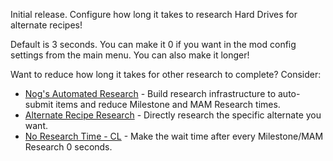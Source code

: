 Initial release. Configure how long it takes to research Hard Drives for alternate recipes!

Default is 3 seconds.
You can make it 0 if you want in the mod config settings from the main menu.
You can also make it longer!

Want to reduce how long it takes for other research to complete? Consider:

- [Nog's Automated Research](https://ficsit.app/mod/NogsResearch/) - Build research infrastructure to auto-submit items and reduce Milestone and MAM Research times.
- [Alternate Recipe Research](https://ficsit.app/mod/AltRecipeResearch) - Directly research the specific alternate you want.
- [No Research Time - CL](https://ficsit.app/mod/NoResearchTime) - Make the wait time after every Milestone/MAM Research 0 seconds.
